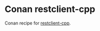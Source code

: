 # Conan restclient-cpp

Conan recipe for [restclient-cpp](https://github.com/mrtazz/restclient-cpp).
